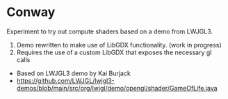 # Conway

Experiment to try out compute shaders based on a demo from LWJGL3.

1. Demo rewritten to make use of LibGDX functionality. (work in progress)
2. Requires the use of a custom LibGDX that exposes the necessary gl calls

* Based on LWJGL3 demo by Kai Burjack
* https://github.com/LWJGL/lwjgl3-demos/blob/main/src/org/lwjgl/demo/opengl/shader/GameOfLife.java
